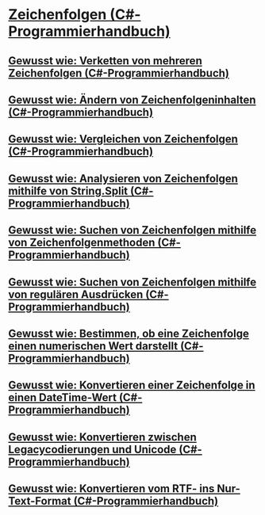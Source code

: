 # [Zeichenfolgen (C#-Programmierhandbuch)](index.md)
## [Gewusst wie: Verketten von mehreren Zeichenfolgen (C#-Programmierhandbuch)](how-to-concatenate-multiple-strings.md)
## [Gewusst wie: Ändern von Zeichenfolgeninhalten (C#-Programmierhandbuch)](how-to-modify-string-contents.md)
## [Gewusst wie: Vergleichen von Zeichenfolgen (C#-Programmierhandbuch)](how-to-compare-strings.md)
## [Gewusst wie: Analysieren von Zeichenfolgen mithilfe von String.Split (C#-Programmierhandbuch)](how-to-parse-strings-using-string-split.md)
## [Gewusst wie: Suchen von Zeichenfolgen mithilfe von Zeichenfolgenmethoden (C#-Programmierhandbuch)](how-to-search-strings-using-string-methods.md)
## [Gewusst wie: Suchen von Zeichenfolgen mithilfe von regulären Ausdrücken (C#-Programmierhandbuch)](how-to-search-strings-using-regular-expressions.md)
## [Gewusst wie: Bestimmen, ob eine Zeichenfolge einen numerischen Wert darstellt (C#-Programmierhandbuch)](how-to-determine-whether-a-string-represents-a-numeric-value.md)
## [Gewusst wie: Konvertieren einer Zeichenfolge in einen DateTime-Wert (C#-Programmierhandbuch)](how-to-convert-a-string-to-a-datetime.md)
## [Gewusst wie: Konvertieren zwischen Legacycodierungen und Unicode (C#-Programmierhandbuch)](how-to-convert-between-legacy-encodings-and-unicode.md)
## [Gewusst wie: Konvertieren vom RTF- ins Nur-Text-Format (C#-Programmierhandbuch)](how-to-convert-rtf-to-plain-text.md)

